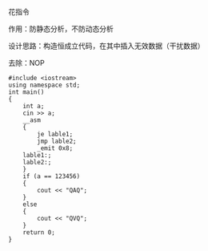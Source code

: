 花指令

作用：防静态分析，不防动态分析

设计思路：构造恒成立代码，在其中插入无效数据（干扰数据）

去除：NOP

```//代码段
#include <iostream>
using namespace std;
int main()
{
    int a;
    cin >> a;
    __asm
    {
        je lable1;
        jmp lable2;
        _emit 0x8;
    lable1:;
    lable2:;
    }
    if (a == 123456)
    {
        cout << "QAQ";
    }
    else
    {
        cout << "QVQ";
    }
    return 0;
}
